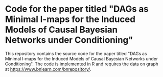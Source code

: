 # Code for the paper titled "DAGs as Minimal I-maps for the Induced Models of Causal Bayesian Networks under Conditioning"

This repository contains the source code for the paper titled "DAGs as Minimal I-maps for the Induced Models of Causal Bayesian Networks under Conditioning". The code is implemented in R and requires the data on graph at https://www.bnlearn.com/bnrepository/.
